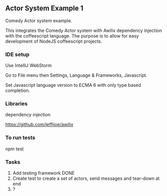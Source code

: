 
## Actor System Example 1

Comedy Actor system example.

This integrates the Comedy Actor system with Awilix dependency injection with the coffeescript language. 
  The purpose is to allow for easy development of NodeJS coffeescript projects. 

### IDE setup

Use IntelliJ WebStorm

Go to File menu then Settings, Language & Frameworks, Javascript.

Set Javascript language version to ECMA 6 with only type based completion.

### Libraries

dependency injection

https://github.com/jeffijoe/awilix

### To run tests

npm test

### Tasks

1. Add testing framework DONE
2. Create test to create a set of actors, send messages and tear-down at end
3. ?
